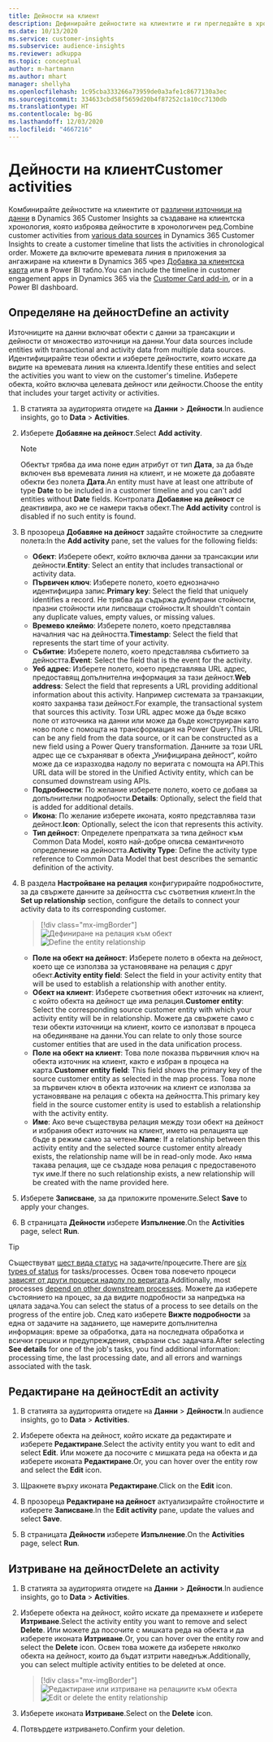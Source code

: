```yaml
---
title: Дейности на клиент
description: Дефинирайте дейностите на клиентите и ги прегледайте в хронологията на клиентите.
ms.date: 10/13/2020
ms.service: customer-insights
ms.subservice: audience-insights
ms.reviewer: adkuppa
ms.topic: conceptual
author: m-hartmann
ms.author: mhart
manager: shellyha
ms.openlocfilehash: 1c95cba333266a73959de0a3afe1c8677130a3ec
ms.sourcegitcommit: 334633cbd58f5659d20b4f87252c1a10cc7130db
ms.translationtype: HT
ms.contentlocale: bg-BG
ms.lasthandoff: 12/03/2020
ms.locfileid: "4667216"
---
```

# <a name="customer-activities"></a><span data-ttu-id="9aa30-103">Дейности на клиент</span><span class="sxs-lookup"><span data-stu-id="9aa30-103">Customer activities</span></span>

<span data-ttu-id="9aa30-104">Комбинирайте дейностите на клиентите от [различни източници на данни](data-sources.md) в Dynamics 365 Customer Insights за създаване на клиентска хронология, която изброява дейностите в хронологичен ред.</span><span class="sxs-lookup"><span data-stu-id="9aa30-104">Combine customer activities from [various data sources](data-sources.md) in Dynamics 365 Customer Insights to create a customer timeline that lists the activities in chronological order.</span></span> <span data-ttu-id="9aa30-105">Можете да включите времевата линия в приложения за ангажиране на клиенти в Dynamics 365 чрез [Добавка за клиентска карта](customer-card-add-in.md) или в Power BI табло.</span><span class="sxs-lookup"><span data-stu-id="9aa30-105">You can include the timeline in customer engagement apps in Dynamics 365 via the [Customer Card add-in](customer-card-add-in.md), or in a Power BI dashboard.</span></span>

## <a name="define-an-activity"></a><span data-ttu-id="9aa30-106">Определяне на дейност</span><span class="sxs-lookup"><span data-stu-id="9aa30-106">Define an activity</span></span>

<span data-ttu-id="9aa30-107">Източниците на данни включват обекти с данни за трансакции и дейности от множество източници на данни.</span><span class="sxs-lookup"><span data-stu-id="9aa30-107">Your data sources include entities with transactional and activity data from multiple data sources.</span></span> <span data-ttu-id="9aa30-108">Идентифицирайте тези обекти и изберете дейностите, които искате да видите на времевата линия на клиента.</span><span class="sxs-lookup"><span data-stu-id="9aa30-108">Identify these entities and select the activities you want to view on the customer's timeline.</span></span> <span data-ttu-id="9aa30-109">Изберете обекта, който включва целевата дейност или дейности.</span><span class="sxs-lookup"><span data-stu-id="9aa30-109">Choose the entity that includes your target activity or activities.</span></span>

1. <span data-ttu-id="9aa30-110">В статията за аудиторията отидете на **Данни** > **Дейности**.</span><span class="sxs-lookup"><span data-stu-id="9aa30-110">In audience insights, go to **Data** > **Activities**.</span></span>

1. <span data-ttu-id="9aa30-111">Изберете **Добавяне на дейност**.</span><span class="sxs-lookup"><span data-stu-id="9aa30-111">Select **Add activity**.</span></span>

   > [!NOTE]
   > <span data-ttu-id="9aa30-112">Обектът трябва да има поне един атрибут от тип **Дата**, за да бъде включен във времевата линия на клиент, и не можете да добавяте обекти без полета **Дата**.</span><span class="sxs-lookup"><span data-stu-id="9aa30-112">An entity must have at least one attribute of type **Date** to be included in a customer timeline and you can't add entities without **Date** fields.</span></span> <span data-ttu-id="9aa30-113">Контролата **Добавяне на дейност** се деактивира, ако не се намери такъв обект.</span><span class="sxs-lookup"><span data-stu-id="9aa30-113">The **Add activity** control is disabled if no such entity is found.</span></span>

1. <span data-ttu-id="9aa30-114">В прозореца **Добавяне на дейност** задайте стойностите за следните полета:</span><span class="sxs-lookup"><span data-stu-id="9aa30-114">In the **Add activity** pane, set the values for the following fields:</span></span>

   - <span data-ttu-id="9aa30-115">**Обект**: Изберете обект, който включва данни за трансакции или дейности.</span><span class="sxs-lookup"><span data-stu-id="9aa30-115">**Entity**: Select an entity that includes transactional or activity data.</span></span>
   - <span data-ttu-id="9aa30-116">**Първичен ключ**: Изберете полето, което еднозначно идентифицира запис.</span><span class="sxs-lookup"><span data-stu-id="9aa30-116">**Primary key**: Select the field that uniquely identifies a record.</span></span> <span data-ttu-id="9aa30-117">Не трябва да съдържа дублирани стойности, празни стойности или липсващи стойности.</span><span class="sxs-lookup"><span data-stu-id="9aa30-117">It shouldn't contain any duplicate values, empty values, or missing values.</span></span>
   - <span data-ttu-id="9aa30-118">**Времево клеймо**: Изберете полето, което представлява началния час на дейността.</span><span class="sxs-lookup"><span data-stu-id="9aa30-118">**Timestamp**: Select the field that represents the start time of your activity.</span></span>
   - <span data-ttu-id="9aa30-119">**Събитие**: Изберете полето, което представлява събитието за дейността.</span><span class="sxs-lookup"><span data-stu-id="9aa30-119">**Event**: Select the field that is the event for the activity.</span></span>
   - <span data-ttu-id="9aa30-120">**Уеб адрес**: Изберете полето, което представлява URL адрес, предоставящ допълнителна информация за тази дейност.</span><span class="sxs-lookup"><span data-stu-id="9aa30-120">**Web address**: Select the field that represents a URL providing additional information about this activity.</span></span> <span data-ttu-id="9aa30-121">Например системата за транзакции, която захранва тази дейност.</span><span class="sxs-lookup"><span data-stu-id="9aa30-121">For example, the transactional system that sources this activity.</span></span> <span data-ttu-id="9aa30-122">Този URL адрес може да бъде всяко поле от източника на данни или може да бъде конструиран като ново поле с помощта на трансформация на Power Query.</span><span class="sxs-lookup"><span data-stu-id="9aa30-122">This URL can be any field from the data source, or it can be constructed as a new field using a Power Query transformation.</span></span> <span data-ttu-id="9aa30-123">Данните за този URL адрес ще се съхраняват в обекта „Унифицирана дейност“, който може да се изразходва надолу по веригата с помощта на API.</span><span class="sxs-lookup"><span data-stu-id="9aa30-123">This URL data will be stored in the Unified Activity entity, which can be consumed downstream using APIs.</span></span>
   - <span data-ttu-id="9aa30-124">**Подробности**: По желание изберете полето, което се добавя за допълнителни подробности.</span><span class="sxs-lookup"><span data-stu-id="9aa30-124">**Details**: Optionally, select the field that is added for additional details.</span></span>
   - <span data-ttu-id="9aa30-125">**Икона**: По желание изберете иконата, която представлява тази дейност.</span><span class="sxs-lookup"><span data-stu-id="9aa30-125">**Icon**: Optionally, select the icon that represents this activity.</span></span>
   - <span data-ttu-id="9aa30-126">**Тип дейност**: Определете препратката за типа дейност към Common Data Model, която най-добре описва семантичното определение на дейността.</span><span class="sxs-lookup"><span data-stu-id="9aa30-126">**Activity Type**: Define the activity type reference to Common Data Model that best describes the semantic definition of the activity.</span></span>

1. <span data-ttu-id="9aa30-127">В раздела **Настройване на релация** конфигурирайте подробностите, за да свържете данните за дейността със съответния клиент.</span><span class="sxs-lookup"><span data-stu-id="9aa30-127">In the **Set up relationship** section, configure the details to connect your activity data to its corresponding customer.</span></span>

   > [!div class="mx-imgBorder"]
   > <span data-ttu-id="9aa30-128">![Дефиниране на релация към обект](media/activities-entities-define.png "Дефиниране на релация към обект")</span><span class="sxs-lookup"><span data-stu-id="9aa30-128">![Define the entity relationship](media/activities-entities-define.png "Define the entity relationship")</span></span>

    - <span data-ttu-id="9aa30-129">**Поле на обект на дейност**: Изберете полето в обекта на дейност, което ще се използва за установяване на релация с друг обект.</span><span class="sxs-lookup"><span data-stu-id="9aa30-129">**Activity entity field**: Select the field in your activity entity that will be used to establish a relationship with another entity.</span></span>
    - <span data-ttu-id="9aa30-130">**Обект на клиент**: Изберете съответния обект източник на клиент, с който обекта на дейност ще има релация.</span><span class="sxs-lookup"><span data-stu-id="9aa30-130">**Customer entity**: Select the corresponding source customer entity with which your activity entity will be in relationship.</span></span> <span data-ttu-id="9aa30-131">Можете да свържете само с тези обекти източници на клиент, които се използват в процеса на обединяване на данни.</span><span class="sxs-lookup"><span data-stu-id="9aa30-131">You can relate to only those source customer entities that are used in the data unification process.</span></span>
    - <span data-ttu-id="9aa30-132">**Поле на обект на клиент**: Това поле показва първичния ключ на обекта източник на клиент, както е избран в процеса на карта.</span><span class="sxs-lookup"><span data-stu-id="9aa30-132">**Customer entity field**: This field shows the primary key of the source customer entity as selected in the map process.</span></span> <span data-ttu-id="9aa30-133">Това поле за първичен ключ в обекта източник на клиент се използва за установяване на релация с обекта на дейността.</span><span class="sxs-lookup"><span data-stu-id="9aa30-133">This primary key field in the source customer entity is used to establish a relationship with the activity entity.</span></span>
    - <span data-ttu-id="9aa30-134">**Име**: Ако вече съществува релация между този обект на дейност и избрания обект източник на клиент, името на релацията ще бъде в режим само за четене.</span><span class="sxs-lookup"><span data-stu-id="9aa30-134">**Name**: If a relationship between this activity entity and the selected source customer entity already exists, the relationship name will be in read-only mode.</span></span> <span data-ttu-id="9aa30-135">Ако няма такава релация, ще се създаде нова релация с предоставеното тук име.</span><span class="sxs-lookup"><span data-stu-id="9aa30-135">If there no such relationship exists, a new relationship will be created with the name provided here.</span></span>

1. <span data-ttu-id="9aa30-136">Изберете **Записване**, за да приложите промените.</span><span class="sxs-lookup"><span data-stu-id="9aa30-136">Select **Save** to apply your changes.</span></span>

1. <span data-ttu-id="9aa30-137">В страницата **Дейности** изберете **Изпълнение**.</span><span class="sxs-lookup"><span data-stu-id="9aa30-137">On the **Activities** page, select **Run**.</span></span>

> [!TIP]
> <span data-ttu-id="9aa30-138">Съществуват [шест вида статус](system.md#status-types) на задачите/процесите.</span><span class="sxs-lookup"><span data-stu-id="9aa30-138">There are [six types of status](system.md#status-types) for tasks/processes.</span></span> <span data-ttu-id="9aa30-139">Освен това повечето процеси [зависят от други процеси надолу по веригата](system.md#refresh-policies).</span><span class="sxs-lookup"><span data-stu-id="9aa30-139">Additionally, most processes [depend on other downstream processes](system.md#refresh-policies).</span></span> <span data-ttu-id="9aa30-140">Можете да изберете състоянието на процес, за да видите подробности за напредъка на цялата задача.</span><span class="sxs-lookup"><span data-stu-id="9aa30-140">You can select the status of a process to see details on the progress of the entire job.</span></span> <span data-ttu-id="9aa30-141">След като изберете **Вижте подробности** за една от задачите на заданието, ще намерите допълнителна информация: време за обработка, дата на последната обработка и всички грешки и предупреждения, свързани със задачата.</span><span class="sxs-lookup"><span data-stu-id="9aa30-141">After selecting **See details** for one of the job's tasks, you find additional information: processing time, the last processing date, and all errors and warnings associated with the task.</span></span>

## <a name="edit-an-activity"></a><span data-ttu-id="9aa30-142">Редактиране на дейност</span><span class="sxs-lookup"><span data-stu-id="9aa30-142">Edit an activity</span></span>

1. <span data-ttu-id="9aa30-143">В статията за аудиторията отидете на **Данни** > **Дейности**.</span><span class="sxs-lookup"><span data-stu-id="9aa30-143">In audience insights, go to **Data** > **Activities**.</span></span>

2. <span data-ttu-id="9aa30-144">Изберете обекта на дейност, който искате да редактирате и изберете **Редактиране**.</span><span class="sxs-lookup"><span data-stu-id="9aa30-144">Select the activity entity you want to edit and select **Edit**.</span></span> <span data-ttu-id="9aa30-145">Или можете да посочите с мишката реда на обекта и да изберете иконата **Редактиране**.</span><span class="sxs-lookup"><span data-stu-id="9aa30-145">Or, you can hover over the entity row and select the **Edit** icon.</span></span>

3. <span data-ttu-id="9aa30-146">Щракнете върху иконата **Редактиране**.</span><span class="sxs-lookup"><span data-stu-id="9aa30-146">Click on the **Edit** icon.</span></span>

4. <span data-ttu-id="9aa30-147">В прозореца **Редактиране на дейност** актуализирайте стойностите и изберете **Записване**.</span><span class="sxs-lookup"><span data-stu-id="9aa30-147">In the **Edit activity** pane, update the values and select **Save**.</span></span>

5. <span data-ttu-id="9aa30-148">В страницата **Дейности** изберете **Изпълнение**.</span><span class="sxs-lookup"><span data-stu-id="9aa30-148">On the **Activities** page, select **Run**.</span></span>

## <a name="delete-an-activity"></a><span data-ttu-id="9aa30-149">Изтриване на дейност</span><span class="sxs-lookup"><span data-stu-id="9aa30-149">Delete an activity</span></span>

1. <span data-ttu-id="9aa30-150">В статията за аудиторията отидете на **Данни** > **Дейности**.</span><span class="sxs-lookup"><span data-stu-id="9aa30-150">In audience insights, go to **Data** > **Activities**.</span></span>

2. <span data-ttu-id="9aa30-151">Изберете обекта на дейност, който искате да премахнете и изберете **Изтриване**.</span><span class="sxs-lookup"><span data-stu-id="9aa30-151">Select the activity entity you want to remove and select **Delete**.</span></span> <span data-ttu-id="9aa30-152">Или можете да посочите с мишката реда на обекта и да изберете иконата **Изтриване**.</span><span class="sxs-lookup"><span data-stu-id="9aa30-152">Or, you can hover over the entity row and select the **Delete** icon.</span></span> <span data-ttu-id="9aa30-153">Освен това можете да изберете няколко обекта на дейност, които да бъдат изтрити наведнъж.</span><span class="sxs-lookup"><span data-stu-id="9aa30-153">Additionally, you can select multiple activity entities to be deleted at once.</span></span>
   > [!div class="mx-imgBorder"]
   > <span data-ttu-id="9aa30-154">![Редактиране или изтриване на релациите към обекта](media/activities-entities-edit-delete.png "Редактиране или изтриване на релациите към обекта")</span><span class="sxs-lookup"><span data-stu-id="9aa30-154">![Edit or delete the entity relationship](media/activities-entities-edit-delete.png "Edit or delete the entity relationship")</span></span>

3. <span data-ttu-id="9aa30-155">Изберете иконата **Изтриване**.</span><span class="sxs-lookup"><span data-stu-id="9aa30-155">Select on the **Delete** icon.</span></span>

4. <span data-ttu-id="9aa30-156">Потвърдете изтриването.</span><span class="sxs-lookup"><span data-stu-id="9aa30-156">Confirm your deletion.</span></span>
